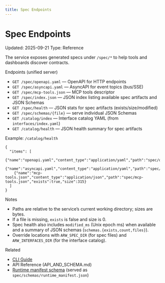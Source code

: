 ```yaml
---
title: Spec Endpoints
---
```


# Spec Endpoints
Updated: 2025-09-21
Type: Reference

The service exposes generated specs under `/spec/*` to help tools and dashboards discover contracts.

Endpoints (unified server)
- `GET /spec/openapi.yaml` — OpenAPI for HTTP endpoints
- `GET /spec/asyncapi.yaml` — AsyncAPI for event topics (bus/SSE)
- `GET /spec/mcp-tools.json` — MCP tools descriptor
- `GET /spec/index.json` — JSON index listing available spec artifacts and JSON Schemas
- `GET /spec/health` — JSON stats for spec artifacts (exists/size/modified)
- `GET /spec/schemas/{file}` — serve individual JSON Schemas
- `GET /catalog/index` — Interface catalog YAML (from `interfaces/index.yaml`)
- `GET /catalog/health` — JSON health summary for spec artifacts

Example: `/catalog/health`
```
{
  "items": [
    {"name":"openapi.yaml","content_type":"application/yaml","path":"spec/openapi.yaml","exists":true,"size":51762},
    {"name":"asyncapi.yaml","content_type":"application/yaml","path":"spec/asyncapi.yaml","exists":true,"size":7932},
    {"name":"mcp-tools.json","content_type":"application/json","path":"spec/mcp-tools.json","exists":true,"size":315}
  ]
}
```

Notes
- Paths are relative to the service’s current working directory; sizes are bytes.
- If a file is missing, `exists` is false and size is 0.
- Spec health also includes `modified_ms` (Unix epoch ms) when available and a summary of JSON schemas (`schemas.{exists,count,files}`).
- Override locations with `ARW_SPEC_DIR` (for spec files) and `ARW_INTERFACES_DIR` (for the interface catalog).

Related
- [CLI Guide](../guide/cli.md)
- API Reference (API_AND_SCHEMA.md)
- [Runtime manifest schema](../architecture/managed_runtime_supervisor.md#current-implementation-snapshot) (served as `spec/schemas/runtime_manifest.json`)
